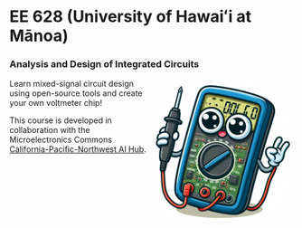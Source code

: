 # EE 628 (University of Hawaiʻi at Mānoa)

### Analysis and Design of Integrated Circuits

<img align="right" width="250" height="250" src="/img/voltmeter.jpeg">

Learn mixed-signal circuit design using open-source tools and create your own voltmeter chip!

This course is developed in collaboration with the Microelectronics Commons [California-Pacific-Northwest AI Hub](https://microelectronicscommons.org/connect/california-pacific-northwest-ai-hardware-hub-northwest-ai-hub/).
